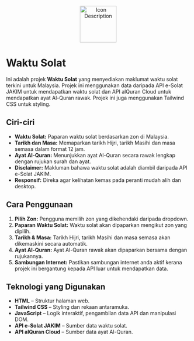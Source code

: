 <p align="center">
  <img src="https://cdn-icons-png.flaticon.com/512/10031/10031075.png" alt="Icon Description" width="100">
</p>


# Waktu Solat

Ini adalah projek **Waktu Solat** yang menyediakan maklumat waktu solat terkini untuk Malaysia. Projek ini menggunakan data daripada API e-Solat JAKIM untuk mendapatkan waktu solat dan API alQuran Cloud untuk mendapatkan ayat Al-Quran rawak. Projek ini juga menggunakan Tailwind CSS untuk styling.

## Ciri-ciri

- **Waktu Solat:** Paparan waktu solat berdasarkan zon di Malaysia.
- **Tarikh dan Masa:** Memaparkan tarikh Hijri, tarikh Masihi dan masa semasa dalam format 12 jam.
- **Ayat Al-Quran:** Menunjukkan ayat Al-Quran secara rawak lengkap dengan rujukan surah dan ayat.
- **Disclaimer:** Makluman bahawa waktu solat adalah diambil daripada API e-Solat JAKIM.
- **Responsif:** Direka agar kelihatan kemas pada peranti mudah alih dan desktop.

## Cara Penggunaan

1. **Pilih Zon:** Pengguna memilih zon yang dikehendaki daripada dropdown.
2. **Paparan Waktu Solat:** Waktu solat akan dipaparkan mengikut zon yang dipilih.
3. **Tarikh & Masa:** Tarikh Hijri, tarikh Masihi dan masa semasa akan dikemaskini secara automatik.
4. **Ayat Al-Quran:** Ayat Al-Quran rawak akan dipaparkan bersama dengan rujukannya.
5. **Sambungan Internet:** Pastikan sambungan internet anda aktif kerana projek ini bergantung kepada API luar untuk mendapatkan data.

## Teknologi yang Digunakan

- **HTML** – Struktur halaman web.
- **Tailwind CSS** – Styling dan rekaan antaramuka.
- **JavaScript** – Logik interaktif, pengambilan data API dan manipulasi DOM.
- **API e-Solat JAKIM** – Sumber data waktu solat.
- **API alQuran Cloud** – Sumber data ayat Al-Quran.
